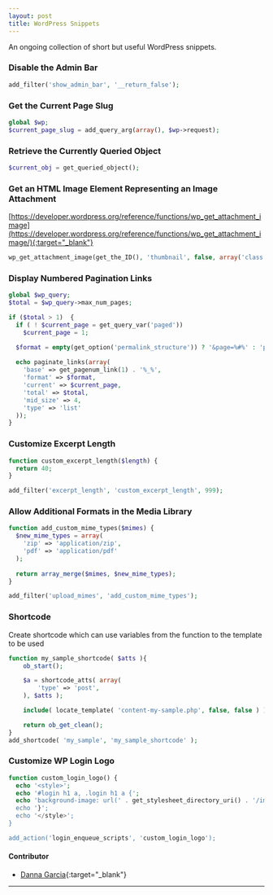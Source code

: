 ```yaml
---
layout: post
title: WordPress Snippets
---
```


An ongoing collection of short but useful WordPress snippets.

### Disable the Admin Bar
```php
add_filter('show_admin_bar', '__return_false');
```

### Get the Current Page Slug
```php
global $wp;
$current_page_slug = add_query_arg(array(), $wp->request);
```

### Retrieve the Currently Queried Object
```php
$current_obj = get_queried_object();
```

### Get an HTML Image Element Representing an Image Attachment
[https://developer.wordpress.org/reference/functions/wp_get_attachment_image](https://developer.wordpress.org/reference/functions/wp_get_attachment_image/){:target="_blank"}
```php
wp_get_attachment_image(get_the_ID(), 'thumbnail', false, array('class' => 'img-responsive'));
```

### Display Numbered Pagination Links
```php
global $wp_query;
$total = $wp_query->max_num_pages;

if ($total > 1)  {
  if ( ! $current_page = get_query_var('paged'))
    $current_page = 1;

  $format = empty(get_option('permalink_structure')) ? '&page=%#%' : 'page/%#%/';
  
  echo paginate_links(array(
    'base' => get_pagenum_link(1) . '%_%',
    'format' => $format,
    'current' => $current_page,
    'total' => $total,
    'mid_size' => 4,
    'type' => 'list'
  ));
}
```

### Customize Excerpt Length
```php
function custom_excerpt_length($length) {
  return 40;
}

add_filter('excerpt_length', 'custom_excerpt_length', 999);
```

### Allow Additional Formats in the Media Library
```php
function add_custom_mime_types($mimes) {
  $new_mime_types = array(
    'zip' => 'application/zip',
    'pdf' => 'application/pdf'
  );
  
  return array_merge($mimes, $new_mime_types);
}

add_filter('upload_mimes', 'add_custom_mime_types');
```


### Shortcode
Create shortcode which can use variables from the function to the template to be used
```php
function my_sample_shortcode( $atts ){
    ob_start();

    $a = shortcode_atts( array(
        'type' => 'post',
    ), $atts );

    include( locate_template( 'content-my-sample.php', false, false ) ); 

    return ob_get_clean();
}
add_shortcode( 'my_sample', 'my_sample_shortcode' );
```

### Customize WP Login Logo
```php
function custom_login_logo() {
  echo '<style>';
  echo '#login h1 a, .login h1 a {';
  echo 'background-image: url(' . get_stylesheet_directory_uri() . '/images/logo.png');';
  echo '}';
  echo '</style>';
}

add_action('login_enqueue_scripts', 'custom_login_logo');
```


#### Contributor
+ [Danna Garcia](https://github.com/dannamariegarcia){:target="_blank"}

---
